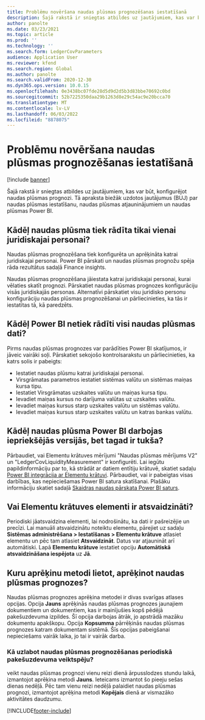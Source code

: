 ```yaml
---
title: Problēmu novēršana naudas plūsmas prognozēšanas iestatīšanā
description: Šajā rakstā ir sniegtas atbildes uz jautājumiem, kas var būt, konfigurējot naudas plūsmas prognozi. Tā apraksta biežāk uzdotos jautājumus (BUJ) par naudas plūsmas iestatīšanu, naudas plūsmas atjauninājumiem un naudas plūsmas Power BI.
author: panolte
ms.date: 03/23/2021
ms.topic: article
ms.prod: ''
ms.technology: ''
ms.search.form: LedgerCovParameters
audience: Application User
ms.reviewer: kfend
ms.search.region: Global
ms.author: panolte
ms.search.validFrom: 2020-12-30
ms.dyn365.ops.version: 10.0.15
ms.openlocfilehash: 0e3438bc07fde28d5d9d2d5b3d83bbe70692c0bd
ms.sourcegitcommit: 52b7225350daa29b1263d8e29c54ac9e20bcca70
ms.translationtype: MT
ms.contentlocale: lv-LV
ms.lasthandoff: 06/03/2022
ms.locfileid: "8878075"
---
```

# <a name="troubleshoot-cash-flow-forecasting-setup"></a>Problēmu novēršana naudas plūsmas prognozēšanas iestatīšanā

[!include [banner](../includes/banner.md)]

Šajā rakstā ir sniegtas atbildes uz jautājumiem, kas var būt, konfigurējot naudas plūsmas prognozi. Tā apraksta biežāk uzdotos jautājumus (BUJ) par naudas plūsmas iestatīšanu, naudas plūsmas atjauninājumiem un naudas plūsmas Power BI.

## <a name="why-is-cash-flow-shown-for-only-one-legal-entity"></a>Kādēļ naudas plūsma tiek rādīta tikai vienai juridiskajai personai?

Naudas plūsmas prognozēšana tiek konfigurēta un aprēķināta katrai juridiskajai personai. Power BI pārskati un naudas plūsmas prognožu spēja rāda rezultātus sadaļā Finance insights.

Naudas plūsmas prognozēšana jāiestata katrai juridiskajai personai, kurai vēlaties skatīt prognozi. Pārskatiet naudas plūsmas prognozes konfigurāciju visās juridiskajās personas. Alternatīvi pārskatiet visu juridisko personu konfigurāciju naudas plūsmas prognozēšanai un pārliecinieties, ka tās ir iestatītas tā, kā paredzēts.

## <a name="why-doesnt-power-bi-show-all-the-cash-flow-data"></a>Kādēļ Power BI netiek rādīti visi naudas plūsmas dati?

Pirms naudas plūsmas prognozes var parādīties Power BI skatījumos, ir jāveic vairāki soļi. Pārskatiet sekojošo kontrolsarakstu un pārliecinieties, ka katrs solis ir pabeigts:

- Iestatiet naudas plūsmu katrai juridiskajai personai.
- Virsgrāmatas parametros iestatiet sistēmas valūtu un sistēmas maiņas kursa tipu.
- Iestatiet Virsgrāmatas uzskaites valūtu un maiņas kursa tipu.
- Ievadiet maiņas kursus no darījuma valūtas uz uzskaites valūtu.
- Ievadiet maiņas kursus starp uzskaites valūtu un sistēmas valūtu.
- Ievadiet maiņas kursus starp uzskaites valūtu un katras bankas valūtu.

## <a name="why-did-cash-flow-power-bi-work-in-previous-versions-but-is-now-blank"></a>Kādēļ naudas plūsma Power BI darbojas iepriekšējās versijās, bet tagad ir tukša?

Pārbaudiet, vai Elementu krātuves mērījumi "Naudas plūsmas mērījums V2" un "LedgerCovLiquidityMeasurement" ir konfigurēti. Lai iegūtu papildinformāciju par to, kā strādāt ar datiem entītiju krātuvē, skatiet sadaļu [Power BI integrācija ar Elementu krātuvi](../../fin-ops-core/dev-itpro/analytics/power-bi-integration-entity-store.md). Pārbaudiet, vai ir pabeigtas visas darbības, kas nepieciešamas Power BI satura skatīšanai. Plašāku informāciju skatiet sadaļā [Skaidras naudas pārskata Power BI saturs](Cash-Overview-Power-BI-content.md).

## <a name="have-the-entity-store-entities-been-refreshed"></a>Vai Elementu krātuves elementi ir atsvaidzināti?

Periodiski jāatsvaidzina elementi, lai nodrošinātu, ka dati ir pašreizējie un precīzi. Lai manuāli atsvaidzinātu noteiktu elementu, pārejiet uz sadaļu **Sistēmas administrēšana \> Iestatīšanas \> Elementu krātuve** atlasiet elementu un pēc tam atlasiet **Atsvaidzināt**. Datus var atjaunināt arī automātiski. Lapā **Elementu krātuve** iestatiet opciju **Automātiskā atsvaidzināšana iespējota** uz **Jā**.

## <a name="which-calculation-method-should-be-used-when-calculating-cash-flow-forecasts"></a>Kuru aprēķinu metodi lietot, aprēķinot naudas plūsmas prognozes?

Naudas plūsmas prognozes aprēķina metodei ir divas svarīgas atlases opcijas. Opcija **Jauns** aprēķinās naudas plūsmas prognozes jaunajiem dokumentiem un dokumentiem, kas ir mainījušies kopš pēdējā pakešuzdevuma izpildes. Šī opcija darbojas ātrāk, jo apstrādā mazāku dokumentu apakškopu. Opcija **Kopsumma** pārrēķinās naudas plūsmas prognozes katram dokumentam sistēmā. Šīs opcijas pabeigšanai nepieciešams vairāk laika, jo tai ir vairāk darba.

### <a name="how-do-i-improve-the-performance-of-the-cash-flow-forecasting-recurring-batch-job"></a>Kā uzlabot naudas plūsmas prognozēšanas periodiskā pakešuzdevuma veiktspēju?

veikt naudas plūsmas prognozi vienu reizi dienā ārpusslodzes stundu laikā, izmantojot aprēķina metodi **Jauns**. Ieteicams izmantot šo pieeju sešas dienas nedēļā. Pēc tam vienu reizi nedēļā palaidiet naudas plūsmas prognozi, izmantojot aprēķina metodi **Kopējais** dienā ar vismazāko aktivitātes daudzumu.

[!INCLUDE[footer-include](../../includes/footer-banner.md)]

